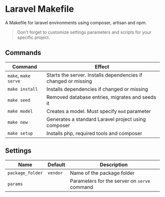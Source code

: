 # Laravel Makefile

A Makefile for laravel environments using composer, artisan and npm.

> Don't forget to customize settings parameters and scripts for your specific project.

## Commands

|Command|Effect|
|---|---|
|`make`, `make serve`|Starts the server. Installs dependencies if changed or missing|
|`make install`|Installs dependencies if changed or missing|
|`make seed`|Removed database entries, migrates and seeds it|
|`make model`|Creates a model. Must specify `mod` parameter|
|`make new`|Generates a standard Laravel project using composer|
|`make setup`|Installs php, required tools and composer|

## Settings

|Name|Default|Description|
|---|---|---|
|`package_folder`|`vendor`|Name of the package folder|
|`params`||Parameters for the server on `serve` command|
